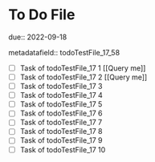 # To Do File

due:: 2022-09-18

metadatafield:: todoTestFile_17_58

- [ ] Task of todoTestFile_17 1 [[Query me]]
- [ ] Task of todoTestFile_17 2 [[Query me]]
- [ ] Task of todoTestFile_17 3
- [ ] Task of todoTestFile_17 4
- [ ] Task of todoTestFile_17 5
- [ ] Task of todoTestFile_17 6
- [ ] Task of todoTestFile_17 7
- [ ] Task of todoTestFile_17 8
- [ ] Task of todoTestFile_17 9
- [ ] Task of todoTestFile_17 10